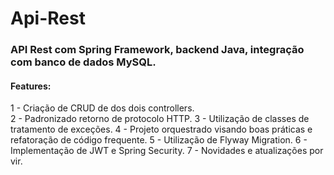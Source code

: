 # Api-Rest
<h3> API Rest com Spring Framework, backend Java, integração com banco de dados MySQL. </h3>

<h4>Features:</h4> 
1 - Criação de CRUD de dos dois controllers. <br/>
2 - Padronizado retorno de protocolo HTTP.
3 - Utilização de classes de tratamento de exceções.
4 - Projeto orquestrado visando boas práticas e refatoração de código frequente.
5 - Utilização de Flyway Migration.
6 - Implementação de JWT e Spring Security.
7 - Novidades e atualizações por vir.

